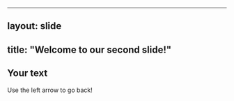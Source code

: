 ------
layout: slide
------
title: "Welcome to our second slide!"
------
Your text
------
Use the left arrow to go back!
